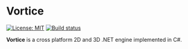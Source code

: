 # Vortice

[![License: MIT](https://img.shields.io/badge/License-MIT-yellow.svg)](https://github.com/amerkoleci/vortice/blob/main/LICENSE)
[![Build status](https://github.com/amerkoleci/vortice/workflows/ci/badge.svg)](https://github.com/amerkoleci/vortice/actions)

**Vortice** is a cross platform 2D and 3D .NET engine implemented in C#.
